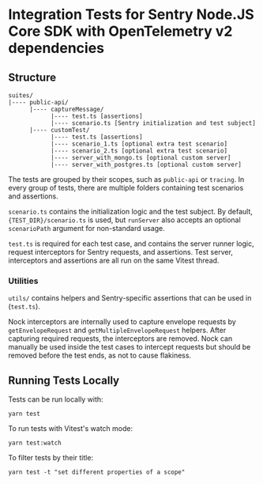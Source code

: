 # Integration Tests for Sentry Node.JS Core SDK with OpenTelemetry v2 dependencies

## Structure

```
suites/
|---- public-api/
      |---- captureMessage/
            |---- test.ts [assertions]
            |---- scenario.ts [Sentry initialization and test subject]
      |---- customTest/
            |---- test.ts [assertions]
            |---- scenario_1.ts [optional extra test scenario]
            |---- scenario_2.ts [optional extra test scenario]
            |---- server_with_mongo.ts [optional custom server]
            |---- server_with_postgres.ts [optional custom server]
```

The tests are grouped by their scopes, such as `public-api` or `tracing`. In every group of tests, there are multiple
folders containing test scenarios and assertions.

`scenario.ts` contains the initialization logic and the test subject. By default, `{TEST_DIR}/scenario.ts` is used, but
`runServer` also accepts an optional `scenarioPath` argument for non-standard usage.

`test.ts` is required for each test case, and contains the server runner logic, request interceptors for Sentry
requests, and assertions. Test server, interceptors and assertions are all run on the same Vitest thread.

### Utilities

`utils/` contains helpers and Sentry-specific assertions that can be used in (`test.ts`).

Nock interceptors are internally used to capture envelope requests by `getEnvelopeRequest` and
`getMultipleEnvelopeRequest` helpers. After capturing required requests, the interceptors are removed. Nock can manually
be used inside the test cases to intercept requests but should be removed before the test ends, as not to cause
flakiness.

## Running Tests Locally

Tests can be run locally with:

`yarn test`

To run tests with Vitest's watch mode:

`yarn test:watch`

To filter tests by their title:

`yarn test -t "set different properties of a scope"`
